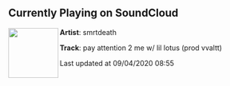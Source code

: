 ## Currently Playing on SoundCloud

[<img align="left" width="100" src="https://i1.sndcdn.com/artworks-000249675426-2hqhie-t50x50.jpg">](https://soundcloud.com/smrtdeath/pay-attention-2-me-lotus-prod-vvaltt?in=smrtdeath/sets/sethany-the-strange-1)

**Artist**: smrtdeath 

**Track**: pay attention 2 me w/ lil lotus (prod vvaltt)

Last updated at 09/04/2020 08:55
